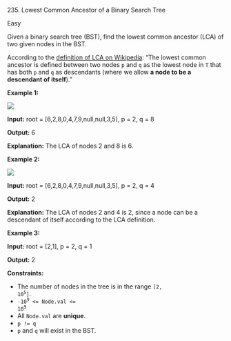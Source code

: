 235\. Lowest Common Ancestor of a Binary Search Tree

Easy

Given a binary search tree (BST), find the lowest common ancestor (LCA) of two given nodes in the BST.

According to the [definition of LCA on Wikipedia](https://en.wikipedia.org/wiki/Lowest_common_ancestor): “The lowest common ancestor is defined between two nodes `p` and `q` as the lowest node in `T` that has both `p` and `q` as descendants (where we allow **a node to be a descendant of itself**).”

**Example 1:**

![](https://assets.leetcode.com/uploads/2018/12/14/binarysearchtree_improved.png)

**Input:** root = \[6,2,8,0,4,7,9,null,null,3,5\], p = 2, q = 8

**Output:** 6

**Explanation:** The LCA of nodes 2 and 8 is 6. 

**Example 2:**

![](https://assets.leetcode.com/uploads/2018/12/14/binarysearchtree_improved.png)

**Input:** root = \[6,2,8,0,4,7,9,null,null,3,5\], p = 2, q = 4

**Output:** 2

**Explanation:** The LCA of nodes 2 and 4 is 2, since a node can be a descendant of itself according to the LCA definition. 

**Example 3:**

**Input:** root = \[2,1\], p = 2, q = 1

**Output:** 2 

**Constraints:**

*   The number of nodes in the tree is in the range <code>[2, 10<sup>5</sup>]</code>.
*   <code>-10<sup>9</sup> <= Node.val <= 10<sup>9</sup></code>
*   All `Node.val` are **unique**.
*   `p != q`
*   `p` and `q` will exist in the BST.
